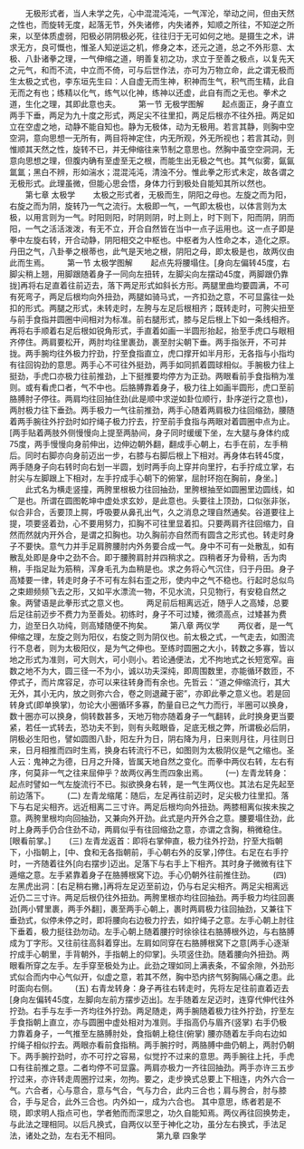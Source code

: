 <!-- { "loadSidebar": true } -->
　　无极形式者，当人未学之先，心中混混沌沌，一气浑沦，举动之间，但由天然之性也，而旋转无度，起落无节，外失诸修，内失诸养，知顺之所往，不知逆之所来，以至体质虚弱，阳极必阴阴极必死，往往归于无可如何之地。是摄生之术，讲求无方，良可慨也，惟圣人知逆运之机，修身之本，还元之道，总之不外形意、太极、八卦诸拳之理，一气伸缩之道，明善复初之功，求立于至善之极点，以复先天之元气，和而不流，中立而不倚，可与后世作法，亦可为万物立命，此之谓无极而生太极之式也，李东垣先生曰：人自虚无而生神，积神而生气，积气而生精，此自无而之有也；练精以化气，练气以化神，练神以还虚，此自有而之无也。拳术之道，生化之理，其即此意也夫。 
　　第一节 无极学图解 
　　起点面正，身子直立两手下垂，两足为九十度之形式，两足尖不往里扣，两足后根亦不往外扭。两足如立在空虚之地，动静不能自知也。静为无极体，动为无极用。若言其静，则胸中空空洞，意向思想一无所有，两目将神定住，内无所观，外无所视也；若言其动，则惟顺其天然之性，旋转不已，并无伸缩往来节制之意思也。然胸中虽空空洞洞，无意向思想之理，但腹内确有至虚至无之根，而能生出无极之气也。其气似雾，氤氤氲氲；黑白不辨，形如湍水；混混沌沌，清浊不分。惟此拳之形式未定，故各谓之无极形式。此理虽微，但能心思会悟，身体力行到极处自能知其所以然也。
　　第七章 太极学
　　太极之形式者，无极而生，阴阳之母也。左旋之而为阳，右旋之而为阴，旋转乃一气之流行。太极即一气，一气即太极也，以体言则为太极，以用言则为一气。时阳则阳，时阴则阴，时上则上，时下则下，阳而阴，阴而阳，一气之活活泼泼，有无不立，开合自然皆在当中一点子运用也。这一点子即是拳中左旋右转，开合动静，阴阳相交之中枢也。中枢者为人性命之本，造化之原。丹田之气，八卦拳之根蒂也，此气是天地之根，阴阳之母，即太极是也，故两仪由此而生焉。 
　　第一节 太极学图解 
　　起点先将腰塌住。[身向左偏转45度，右脚尖稍上翘，用脚跟随着身子一同向左扭转，左脚尖向左摆动45度，两脚跟仍靠拢]再将右足直着往前迈去，落下两足形式如斜长方形。两腿里曲均要圆满，不可有死弯子，两足后根均向外扭劲，两腿如骑马式，一齐扣劲之意，不可显露往一处扣的形式。两腿之形式，未转走时，左胯与左足后根相齐；既转走时，可胯尖扭至与前手食指并圆圈中间相对为标准。前右腿形式，膝与足后根上下如一条线相齐。再将右手顺着右足后根如锐角形式，手直着如画一半圆形抬起，抬至手虎口与眼相齐停住。两肩要松开，两肘均往里裹劲，裹至肘尖朝下垂。两手指张开，不可并拢。两手腕均往外极力拧劲，拧至食指直立，虎口撑开如半月形，无各指与小指均有往回钩劲的意思。两手心不可往外挺劲，两手如同抓着圆球相似。手腕极力往上挺劲，手虎口亦极力往前推劲，上下挺推要均停方为正劲。两眼看前手食指稍为准则。或有看虎口者，气不中也。后胳膊靠着身子，极力往上如画半圆形，虎口至前胳膊肘子停往。两肩均往回抽住劲(此是顺中求逆如卦位顺行，卦序逆行之意也)，两肘极力往下垂劲。两手极力一气往前推劲，两手心随着两肩极力往回缩劲，腰随着两手腕往外拧劲时如拧绳子极力拧去，拧至前手食指与两眼对着圆圈中点为止。[两手贴着两肢外侧慢慢向上提至两胁间，身子同时缓缓下坐，左大腿与身体约成75度，两手慢慢向身前伸出，边伸边朝外翻，翻成手心朝上，右手在前，左手稍后。同时右脚亦向身前迈出一步，右膝与右脚后根上下相对。再身体右转45度，两手随身子向右转时向右划一半圆，划时两手向上穿并向里拧，右手拧成立掌，右肘尖与左脚跟上下相对，左手拧成手心朝下的俯掌，屈肘环抱在胸前，身坐。] 
　　此式名为横走竖撞，两胯里根极力往回抽劲，里胯根抽至如圆圈里边圆线，如⌒是也。所谓在圆图乾坤中虚处求玄妙，是此意也。头要往上顶劲，口似张非张，似合非合，舌要顶上腭，呼吸要从鼻孔出气，久之消息之理自然通矣。谷道要往上提，项要竖着劲，心不要用努力，扣胸不可往里显着扣。只要两肩齐往回缩力，自然而然就内开外合，是谓之扣胸也。功久胸前亦自然而有圆含之形式也。转走时身子不要快。意气力并手足肩胯腰肘内外务要合成一气。身中不可有一处散乱，如有散乱处即是身中之劲不合。即于腰胯肩肘并四稍求之。四稍者牙为骨稍，舌为肉稍，手指足趾为筋稍，浑身毛孔为血稍是也。求之务将心气沉住，归于丹田。身子高矮要一律，转走时身子不可有左斜右歪之形，使内中之气不稳也。行起时总似鸟之束翅频频飞去之形，又如平水漂流一物，不见水流，只见物行，有安稳自然之象。两譬语是此拳形式之意义也。 
　　两足前后相离远近，随乎人之高矮，总要后足往前迈步不费力为至善处。初练时，身子不可过矮，微须高点，过矮甚为费力，迨至日久功纯，则高矮随便不拘矣。
　　第八章 两仪学 
　　两仪者，是一气伸缩之理，左旋之则为阳仪，右旋之则为阴仪也。前太极之式，一气走去，如图流行不息者，则为太极阳仪，是为气之伸也。至练时圆圈之大小，转数之多寡，皆以地之形式为准则，可大则大，可小则小。若论通便法，尤不拘地式之长短宽窄。亩数之地不为大，圆三径一不为小，诚以功夫深纯，即周围数里，亦能循环数匝，不停式子，而片席容足，亦可以来往转身而有余也。先哲云：“道之伸缩流行，其大无外，其小无内，放之则弥六合，卷之则退藏于密”，亦即此拳之意义也。若是回转身式(即单换掌)，勿论大小圈循环多寡，酌量自已之气力而行，半圈可以换身，数十圈亦可以换身，倘转数甚多，天地万物亦随着身子一气翻转，此时换身更当要紧，若任一式转去，恐功夫不到，则有头眩眼昏，足底无根之弊，所谓极必后阴，阴极必生阳也，譬如圆图八卦，阳左升为日，阴右降为月，日来则月往，月往则日来，日月相推而四时生焉，换身右转流行不已，如图则为太极阴仪是气之缩也。圣人云：鬼神之为德，日月之升降，皆属天地自然之变化。而拳中两仪右转，左右有序，何莫非一气之往来屈伸乎？故两仪再生而四象出焉。
　　(一) 左青龙转身：起点时譬如一气左旋流行不已。拟欲换身右转，是一气生两仪也。其法右足先起至前边落下。
　　(二) 左青龙缩尾：随后，左足再往前迈时，足尖极力往里扣。落下与右足尖相齐。远近相离二三寸许。两足后根均向外扭劲。两膝相离似挨未挨之意。两胯里根均向回抽劲，又兼向外开劲。此式是内开外合之意。腰要塌住劲，此时上身两手仍合住劲不动，两肩似乎有往回缩劲之意，亦谓之含胸，稍微稳住。[眼看前掌。]
　　(三) 左青龙返首：即将右掌伸直，极力往外拧劲，拧至大指朝下，小指朝上，[中、食和无各指朝前，手心朝右外的反掌，]停住。右足在右手拧时，一齐随着往外[向右摆步]迈出。足落下与右手上下相齐。其时身子微微有往下遁缩之意。左手紧靠着身子在胳膊根窝下边。手心仍朝外往前推住劲。
　　(四)  左黑虎出洞：[右足稍右撇，]再将左足迈至前边，仍与右足尖相齐。两足尖相离远近仍二三寸许。两足后根仍往外扭劲。两胯里根亦均往回抽劲。两手极力均往回裹劲[两小臂里裹，两手外翻]，裹至两手心朝上，裹时两肩极力往回抽劲，又兼往下垂劲式，似停未停之时，即将腰向右边极力拧去，如拧绳子之意。左手心朝上肘往下垂着，极力挺往劲勿动。左手心朝上随着腰拧时徐徐往右胳膊根外边，与右胳膊成为丁字形。又往前往高斜着穿出。左肩如同穿在右胳膊根窝下之意[两手心逐渐拧成手心朝里，手背朝外，手指朝上的仰掌]。头项竖住劲。随着腰向外扭劲。两眼看所穿之左手。左手穿至极处为止。此劲之理如同上满表条，不留余隙，外劲形式似合而内中心气似开，似虚之意，若其不然，胸中恐内挤气努胸隔心痛之患。此时面向右侧。
　　(五) 右青龙转身：身子再往右转走时，先将左足往前直着迈去[身向左偏转45度，左脚向左前方摆步迈出]。左手随着左足迈时，连穿代伸代往外拧劲。右手与左手一齐均往外拧劲。两足随走，两手腕随着极力往外拧劲，拧至左手食指朝上直立，亦与圆圈中虚处相对为准则。手指高仍与眉齐(竖掌) 右手仍极力靠着身子，一气推至左胳膊肘处，食指朝上稳住(俯掌) 腰亦随着左手向右边如拧绳子相似拧去。两眼亦看前食指稍。两手腕拧时，两胳膊中曲仍朝上，两肘仍朝下。两手腕拧劲时，亦不可拧之容易，似觉拧不过来的意思。两手腕往上托，手虎口有往前推之意。二者均停不可显露。两肩亦极力一齐往回抽劲。两手亦许三五步拧过来，亦许转走周圈拧过来，勿拘。要之，走步换式总要上下相连，内外六合一气。六合者，心与意合，意与气合，气与力合，此内三合也；肩与胯合，肘与膝合，手与足合，此外三合也。内外如一，成为六合也。 其中意思，练者若是不晓，即求明人指点可也，学者勉而而深思之，功久自能知焉。两仪再往回换势走，与此法之理相同。以后凡换式，自两仪以至于神化之功，虽分左右换式，手法足法，诸处之劲，左右无不相同。
　　 
　　第九章 四象学
